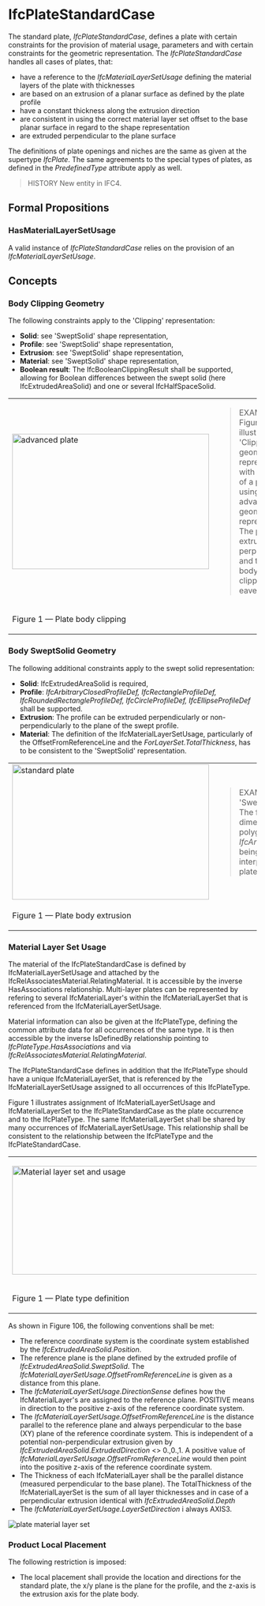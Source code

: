 # IfcPlateStandardCase

The standard plate, _IfcPlateStandardCase_, defines a plate with certain constraints for the provision of material usage, parameters and with certain constraints for the geometric representation. The _IfcPlateStandardCase_ handles all cases of plates, that:

* have a reference to the _IfcMaterialLayerSetUsage_ defining the material layers of the plate with thicknesses
* are based on an extrusion of a planar surface as defined by the plate profile
* have a constant thickness along the extrusion direction
* are consistent in using the correct material layer set offset to the base planar surface in regard to the shape representation
* are extruded perpendicular to the plane surface

The definitions of plate openings and niches are the same as given at the supertype _IfcPlate_. The same agreements to the special types of plates, as defined in the _PredefinedType_ attribute apply as well.

> HISTORY  New entity in IFC4.

## Formal Propositions

### HasMaterialLayerSetUsage
A valid instance of _IfcPlateStandardCase_ relies on the provision of an _IfcMaterialLayerSetUsage_.

## Concepts

### Body Clipping Geometry

The following constraints apply to the 'Clipping' representation:

* **Solid**: see 'SweptSolid' shape representation,
* **Profile**: see 'SweptSolid' shape representation,
* **Extrusion**: see 'SweptSolid' shape representation,
* **Material**: see 'SweptSolid' shape representation,
* **Boolean result**: The IfcBooleanClippingResult shall be supported, allowing for Boolean differences between the swept solid (here IfcExtrudedAreaSolid) and one or several IfcHalfSpaceSolid.



<table>

 <tr>
  <td><img src="../../../../figures/ifcslab_advanced-layout1.gif" alt="advanced plate" border="0" height="274" width="399"></td>
  <td><blockquote class="example">EXAMPLE  Figure 1 illustrates a 'Clipping' geometric representation with definition of a plate using advanced geometric representation. The profile is extruded non-perpendicular and the plate body is clipped at the eave.</blockquote>

</td>
 </tr>

 <tr>
  <td><p class="figure">Figure 1 &mdash; Plate body clipping</p></td>
  <td> </td>
 </tr>

</table>

### Body SweptSolid Geometry

The following additional constraints apply to the swept solid representation:

* **Solid**: IfcExtrudedAreaSolid is required,
* **Profile**: _IfcArbitraryClosedProfileDef, IfcRectangleProfileDef, IfcRoundedRectangleProfileDef, IfcCircleProfileDef, IfcEllipseProfileDef_ shall be supported.
* **Extrusion**: The profile can be extruded perpendicularly or non-perpendicularly to the plane of the swept profile.
* **Material**: The definition of the IfcMaterialLayerSetUsage, particularly of the OffsetFromReferenceLine and the _ForLayerSet.TotalThickness_, has to be consistent to the 'SweptSolid' representation.



<table>

 <tr>
  <td><img src="../../../../figures/ifcslab_standard-layout1.gif" alt="standard plate" border="0" height="274" width="399"></td>
  <td>

<blockquote class="example">EXAMPLE  Figure 1 illustrates a 'SweptSolid' geometric representation. The following interpretation of dimension parameter applies for polygonal plates (in ground floor view): <em>IfcArbitraryClosedProfileDef.OuterCurve</em> being a closed bounded curve is interpreted as area (or foot print) of the plate.</blockquote>


 </td>
 </tr>

 <tr>
  <td><p class="figure">Figure 1 &mdash; Plate body extrusion</p></td>
  <td> </td>
 </tr>

</table>

### Material Layer Set Usage

The material of the IfcPlateStandardCase is defined by IfcMaterialLayerSetUsage and attached by the IfcRelAssociatesMaterial.RelatingMaterial. It is accessible by the inverse HasAssociations relationship. Multi-layer plates can be represented by refering to several IfcMaterialLayer's within the IfcMaterialLayerSet that is referenced from the IfcMaterialLayerSetUsage.

Material information can also be given at the IfcPlateType, defining the common attribute data for all occurrences of the same type. It is then accessible by the inverse IsDefinedBy relationship pointing to _IfcPlateType.HasAssociations_ and via _IfcRelAssociatesMaterial.RelatingMaterial_.

The IfcPlateStandardCase defines in addition that the IfcPlateType should have a unique IfcMaterialLayerSet, that is referenced by the IfcMaterialLayerSetUsage assigned to all occurrences of this IfcPlateType.

Figure 1 illustrates assignment of IfcMaterialLayerSetUsage and IfcMaterialLayerSet to the IfcPlateStandardCase as the plate occurrence and to the IfcPlateType. The same IfcMaterialLayerSet shall be shared by many occurrences of IfcMaterialLayerSetUsage. This relationship shall be consistent to the relationship between the IfcPlateType and the IfcPlateStandardCase.

<table border="0" cellpadding="2" cellspacing="2">

<tr><td width="610" align="left" valign="top">
<p><img src="../../../../figures/ifcslab_materialusage-01.png" alt="Material layer set and usage" height="220" width="501"> </p></td></tr>

<tr><td><p class="figure">Figure 1 &mdash; Plate type definition</p></td></tr>

</table>

As shown in Figure 106, the following conventions shall be met:

* The reference coordinate system is the coordinate system established by the _IfcExtrudedAreaSolid.Position_.
* The reference plane is the plane defined by the extruded profile of _IfcExtrudedAreaSolid.SweptSolid_. The _IfcMaterialLayerSetUsage.OffsetFromReferenceLine_ is given as a distance from this plane.
* The _IfcMaterialLayerSetUsage.DirectionSense_ defines how the IfcMaterialLayer's are assigned to the reference plane. POSITIVE means in direction to the positive z-axis of the reference coordinate system.
* The _IfcMaterialLayerSetUsage.OffsetFromReferenceLine_ is the distance parallel to the reference plane and always perpendicular to the base (XY) plane of the reference coordinate system. This is independent of a potential non-perpendicular extrusion given by _IfcExtrudedAreaSolid.ExtrudedDirection_ &lt;&gt; 0.,0.,1. A positive value of _IfcMaterialLayerSetUsage.OffsetFromReferenceLine_ would then point into the positive z-axis of the reference coordinate system.
* The Thickness of each IfcMaterialLayer shall be the parallel distance (measured perpendicular to the base plane). The TotalThickness of the IfcMaterialLayerSet is the sum of all layer thicknesses and in case of a perpendicular extrusion identical with _IfcExtrudedAreaSolid.Depth_
* The _IfcMaterialLayerSetUsage.LayerSetDirection_ i always AXIS3.

![plate material layer set](../../../../figures/ifcmateriallayersetusage_slab-01.png "Figure 2 &mdash; Plate material layers")

### Product Local Placement

The following restriction is imposed:

* The local placement shall provide the location and directions for the standard plate, the x/y plane is the plane for the profile, and the z-axis is the extrusion axis for the plate body.

